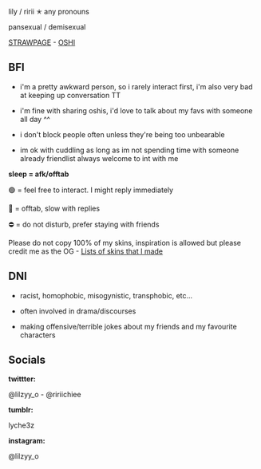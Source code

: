 lily / ririi ✭ any pronouns

pansexual / demisexual

[STRAWPAGE](https://lyche3z.straw.page/) - [OSHI](https://listography.com/2641421386/crushes/my_oshis_comfort_characters)

## BFI
- i'm a pretty awkward person, so i rarely interact first, i'm also very bad at keeping up conversation TT

- i'm fine with sharing oshis, i'd love to talk about my favs with someone all day ^^

- i don't block people often unless they're being too unbearable
- im ok with cuddling as long as im not spending time with someone already
friendlist always welcome to int with me

**sleep = afk/offtab**

🟢 = feel free to interact. I might reply immediately

🌙 = offtab, slow with replies

⛔ = do not disturb, prefer staying with friends

Please do not copy 100% of my skins, inspiration is allowed but please credit me as the OG -
[Lists of skins that I made](https://docs.google.com/document/d/1Dvy6etN5pVh0YdCVMraagaGsLJP1jfYGSQahmVL14OM/edit?usp=sharing)

## DNI
- racist, homophobic, misogynistic, transphobic, etc...

- often involved in drama/discourses

- making offensive/terrible jokes about my friends and my favourite characters

## Socials

**twittter:**

@lilzyy_o - @ririichiee

**tumblr:**

lyche3z

**instagram:**

@lilzyy_o
